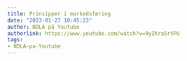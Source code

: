 ```yaml
---
title: Prinsipper i markedsføring
date: "2023-01-27 10:45:23"
author: NDLA på Youtube
authorlink: https://www.youtube.com/watch?v=9yZKra5rVPU
tags:
- NDLA-pa-Youtube
---
```

